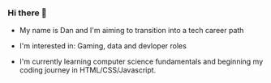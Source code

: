 ### Hi there 👋

- My name is Dan and I'm aiming to transition into a tech career path

- I'm interested in: Gaming, data and devloper roles

- I'm currently learning computer science fundamentals and beginning my coding journey in HTML/CSS/Javascript.

